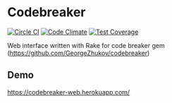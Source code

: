 Codebreaker
===========
[![Circle CI](https://circleci.com/gh/GeorgeZhukov/codebreaker-web.svg?style=svg)](https://circleci.com/gh/GeorgeZhukov/codebreaker-web)
[![Code Climate](https://codeclimate.com/github/GeorgeZhukov/codebreaker-web/badges/gpa.svg)](https://codeclimate.com/github/GeorgeZhukov/codebreaker-web)
[![Test Coverage](https://codeclimate.com/github/GeorgeZhukov/codebreaker-web/badges/coverage.svg)](https://codeclimate.com/github/GeorgeZhukov/codebreaker-web/coverage)

Web interface written with Rake for code breaker gem (https://github.com/GeorgeZhukov/codebreaker)


Demo
----
https://codebreaker-web.herokuapp.com/
